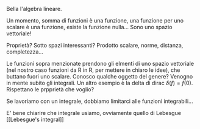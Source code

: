 Bella l'algebra lineare.

Un momento, somma di funzioni è una funzione, una funzione per uno scalare è una funzione, esiste la funzione nulla... Sono uno spazio vettoriale!

Proprietà? Sotto spazi interessanti? Prodotto scalare, norme, distanza, completezza... 

Le funzioni sopra menzionate prendono gli elmenti di uno spazio vettoriale (nel nostro caso funzioni da R in R, per mettere in chiaro le idee), che buttano fuori uno scalare. Conosco qualche oggetto del genere? Venogno in mente subito gli integrali. Un altro esempio è la delta di dirac $\delta (f) = f(0)$. Rispettano le prpprietà che voglio?

Se lavoriamo con un integrale, dobbiamo limitarci alle funzioni integrabili... 

E' bene chiarire che integrale usiamo, ovviamente quello di Lebesgue [[Lebesgue's integral]]
